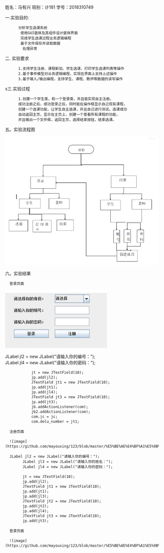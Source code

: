 姓名：马有兴  班别：计181 学号：2018310749

一.实验目的:
          
          分析学生选课系统
           使用GUI窗体及其组件设计窗体界面
           完成学生选课过程业务逻辑编程
           基于文件保存并读取数据
            处理异常
            
 二. 实验要求
          
          1.支持学生注册、课程新加、学生选课，打印学生选课列表等操作
          2.基于事件模型对业务逻辑编程，实现在界面上支持上述操作
          3.基于输入/输出编程，支持学生、课程、教师等数据的读写操作
          
  s三.实验过程
          
          1.创建一个学生类，和一个登录类，并且能实现自主注册。
          成功注册之后，成功登录之后，同时能在操作框显示自己现有课程，
          创建一个选课功能，让学生自主选课，并且自己进行测试。选课成功
          自动返回主页，显示在主页上，创建一个查看所有课程的功能，
          并且输出一个文件框，返回主页，选择结束按钮，结束选课。
  五。实验流程图
         
![image](https://github.com/mayouxing/123/blob/master/%E5%BE%AE%E4%BF%A1%E5%9B%BE%E7%89%87_20191211140859.png)
  
  六。实验结果

      登录页面
 ![image](https://github.com/mayouxing/123/blob/master/%E5%BE%AE%E4%BF%A1%E5%9B%BE%E7%89%87_20191211142542.png)
 
 JLabel jl2 = new JLabel("请输入你的编号：");	
				JLabel jl4 = new JLabel("请输入你的密码：");
				
				jt = new JTextField(10);
				jp.add(jl2);
				JTextField jt1 = new JTextField(10);
				jp.add(jt1);
				jp.add(jl4);
				JTextField jt3 = new JTextField(10);
				jp.add(jt3);
				jb.addActionListener(com);
				jb2.addActionListener(com);
				com.jc = jc;
				com.delu_number = jt1;

      注册页面
      
      ![image](https://github.com/mayouxing/123/blob/master/%E5%BE%AE%E4%BF%A1%E5%9B%BE%E7%89%87_201912111425421.png)
      
      JLabel jl2 = new JLabel("请输入你的编号：");
			JLabel jl3 = new JLabel("请输入你的姓名：");
			JLabel jl4 = new JLabel("请输入你的密码：");
			
			jt = new JTextField(10);
			jp.add(jl2);
			JTextField jt1 = new JTextField(10);
			jp.add(jt1);
			jp.add(jl3);
			JTextField jt2 = new JTextField(10);
			jp.add(jt2);
			jp.add(jl4);
			JTextField jt3 = new JTextField(10);
			jp.add(jt3);
                            
      登录页面
      
      ![image](https://github.com/mayouxing/123/blob/master/%E5%BE%AE%E4%BF%A1%E5%9B%BE%E7%89%87_201912111425421.png)
